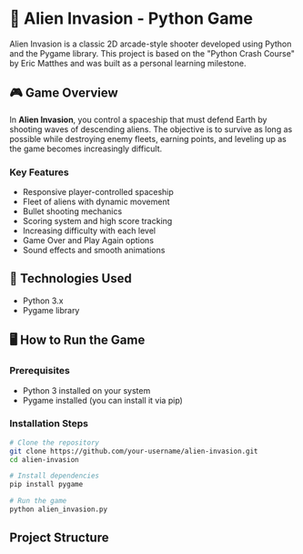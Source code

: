 # 👾 Alien Invasion - Python Game

Alien Invasion is a classic 2D arcade-style shooter developed using Python and the Pygame library. This project is based on the "Python Crash Course" by Eric Matthes and was built as a personal learning milestone.

## 🎮 Game Overview

In **Alien Invasion**, you control a spaceship that must defend Earth by shooting waves of descending aliens. The objective is to survive as long as possible while destroying enemy fleets, earning points, and leveling up as the game becomes increasingly difficult.

### Key Features

- Responsive player-controlled spaceship
- Fleet of aliens with dynamic movement
- Bullet shooting mechanics
- Scoring system and high score tracking
- Increasing difficulty with each level
- Game Over and Play Again options
- Sound effects and smooth animations

## 🚀 Technologies Used

- Python 3.x
- Pygame library

## 🖥️ How to Run the Game

### Prerequisites

- Python 3 installed on your system
- Pygame installed (you can install it via pip)

### Installation Steps

```bash
# Clone the repository
git clone https://github.com/your-username/alien-invasion.git
cd alien-invasion

# Install dependencies
pip install pygame

# Run the game
python alien_invasion.py
```
## Project Structure

```
```
